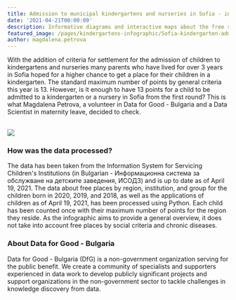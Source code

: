 ```yaml
---
title: Admission to municipal kindergartens and nurseries in Sofia - infographic
date: '2021-04-21T00:00:00'
description: Informative diagrams and interactive maps about the free spaces and number of applicant children for kindergartens and nurseries in Sofia.
featured_image: /pages/kindergartens-infographic/Sofia-kindergarten-admission-map.png
author: magdalena.petrova
---
```

With the addition of criteria for settlement for the admission of children to kindergartens and nurseries many parents who have lived for over 3 years in Sofia hoped for a higher chance to get a place for their children in a kindergarten.
The standard maximum number of points by general criteria this year is 13. However, is it enough to have 13 points for a child to be admitted to a kindergarten or a nursery in Sofia from the first round?
This is what Magdalena Petrova, a volunteer in Data for Good - Bulgaria and a Data Scientist in maternity leave, decided to check. 
<br/><br/>

[ ![](/pages/kindergartens-infographic/Sofia-kindergarten-admission-probability-infographic-19.04.2021-small.png) ](/pages/kindergartens-infographic/Sofia-kindergarten-admission-probability-infographic-19.04.2021-large.png)

<!--
### Interactive maps

* [Children born in 2020](https://kepler.gl/demo/map/carto?mapId=813ff022-e4d5-d3dc-e3ce-01fff3327423&owner=data-for-good-bg&privateMap=false)
* [Children born in 2019](https://kepler.gl/demo/map/carto?mapId=d384e6da-932c-5b42-e824-a4f9854d924b&owner=data-for-good-bg&privateMap=false)
* [Children born in 2018](https://kepler.gl/demo/map/carto?mapId=d5eb737b-4b8b-df0f-3800-83de5daae37d&owner=data-for-good-bg&privateMap=false)
-->

### How was the data processed?
The data has been taken from the Information System for Servicing Children's Institutions (in Bulgarian - Информационна система за обслужване на детските заведения, ИСОДЗ) and is up to date as of April 19, 2021. The data about free places by region, institution, and group for the children born in 2020, 2019, and 2018, as well as the applications of children as of April 19, 2021, has been processed using Python. Each child has been counted once with their maximum number of points for the region they reside. As the infographic aims to provide a general overview, it does not take into account free places by social criteria and chronic diseases.

### About Data for Good - Bulgaria
Data for Good - Bulgaria (DfG) is a non-government organization serving for the public benefit. We create a community of specialists and supporters experienced in data work to develop publicly significant projects and support organizations in the non-government sector to tackle challenges in knowledge discovery from data.
